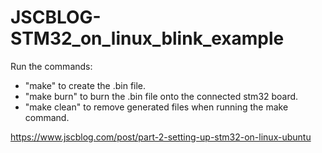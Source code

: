# JSCBLOG-STM32_on_linux_blink_example

Run the commands:

- "make" to create the .bin file.
- "make burn" to burn the .bin file onto the connected stm32 board.
- "make clean" to remove generated files when running the make command.

https://www.jscblog.com/post/part-2-setting-up-stm32-on-linux-ubuntu
